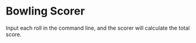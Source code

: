 # Bowling Scorer

Input each roll in the command line, and the scorer will calculate the total score.
